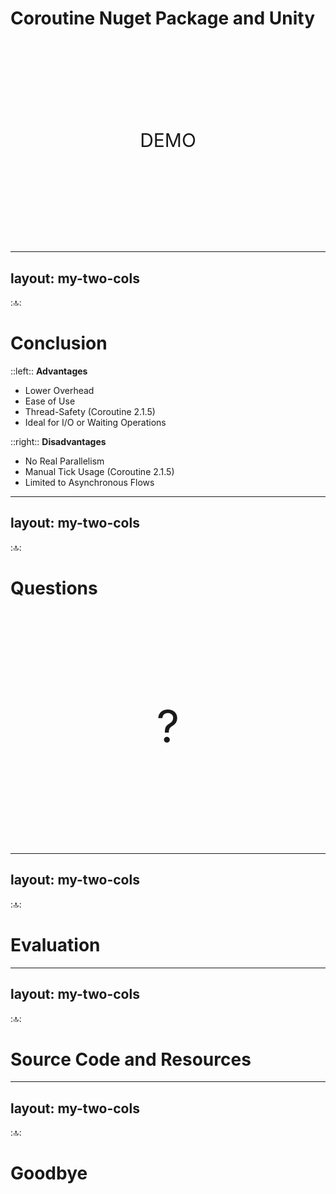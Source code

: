 # Coroutine Nuget Package and Unity

<div style="text-align: center;margin:160px;font-size: 30px;">
    DEMO
</div>

---
layout: my-two-cols
---

::top::

# Conclusion

::left::
**Advantages**
- Lower Overhead
- Ease of Use
- Thread-Safety (Coroutine 2.1.5)
- Ideal for I/O or Waiting Operations

::right::
**Disadvantages**
- No Real Parallelism
- Manual Tick Usage (Coroutine 2.1.5)
- Limited to Asynchronous Flows

---
layout: my-two-cols
---

::top::

# Questions

<div style="text-align: center;margin:160px;font-size: 72px;">
    ?
</div>

---
layout: my-two-cols
---

::top::

# Evaluation


---
layout: my-two-cols
---

::top::

# Source Code and Resources


---
layout: my-two-cols
---

::top::

# Goodbye